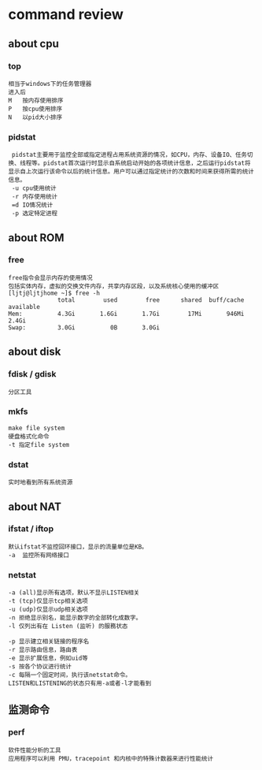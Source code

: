 # command review

## about	cpu

###  top

```
相当于windows下的任务管理器
进入后 
M	按内存使用排序
P	按cpu使用排序
N	以pid大小排序
```

### pidstat

```
 pidstat主要用于监控全部或指定进程占用系统资源的情况，如CPU，内存、设备IO、任务切换、线程等。pidstat首次运行时显示自系统启动开始的各项统计信息，之后运行pidstat将显示自上次运行该命令以后的统计信息。用户可以通过指定统计的次数和时间来获得所需的统计信息。
 -u	cpu使用统计
 -r	内存使用统计
 =d	IO情况统计
 -p	选定特定进程
```

## about ROM

### free

```
free指令会显示内存的使用情况
包括实体内存，虚拟的交换文件内存，共享内存区段，以及系统核心使用的缓冲区
[ljtj@ljtjhome ~]$ free -h
              total        used        free      shared  buff/cache   available
Mem:          4.3Gi       1.6Gi       1.7Gi        17Mi       946Mi       2.4Gi
Swap:         3.0Gi          0B       3.0Gi

```

## about 	disk

### fdisk / gdisk

```
分区工具
```

### mkfs

```
make file system
硬盘格式化命令 
-t 指定file system
```

### dstat

```
实时地看到所有系统资源
```

## about NAT

### ifstat / iftop

```
默认ifstat不监控回环接口，显示的流量单位是KB。
-a	监控所有网络接口
```

### netstat

```
-a (all)显示所有选项，默认不显示LISTEN相关
-t (tcp)仅显示tcp相关选项
-u (udp)仅显示udp相关选项
-n 拒绝显示别名，能显示数字的全部转化成数字。
-l 仅列出有在 Listen (监听) 的服務状态

-p 显示建立相关链接的程序名
-r 显示路由信息，路由表
-e 显示扩展信息，例如uid等
-s 按各个协议进行统计
-c 每隔一个固定时间，执行该netstat命令。
LISTEN和LISTENING的状态只有用-a或者-l才能看到
```

## 监测命令

### perf

```
软件性能分析的工具
应用程序可以利用 PMU，tracepoint 和内核中的特殊计数器来进行性能统计
```

